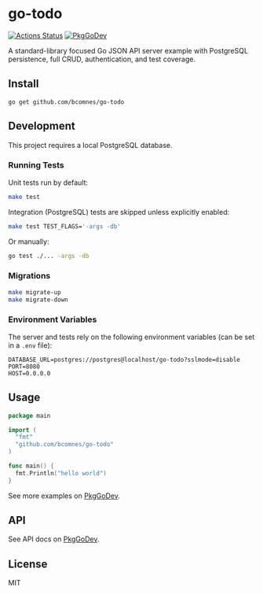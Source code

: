 # go-todo
[![Actions Status][action-img]][action-url]
[![PkgGoDev][pkg-go-dev-img]][pkg-go-dev-url]

[action-img]: https://github.com/bcomnes/go-todo/actions/workflows/test.yml/badge.svg
[action-url]: https://github.com/bcomnes/go-todo/actions/workflows/test.yml
[pkg-go-dev-img]: https://pkg.go.dev/badge/github.com/bcomnes/go-todo
[pkg-go-dev-url]: https://pkg.go.dev/github.com/bcomnes/go-todo

A standard-library focused Go JSON API server example with PostgreSQL persistence, full CRUD, authentication, and test coverage.

## Install

```console
go get github.com/bcomnes/go-todo
```

## Development

This project requires a local PostgreSQL database.

### Running Tests

Unit tests run by default:

```bash
make test
```

Integration (PostgreSQL) tests are skipped unless explicitly enabled:

```bash
make test TEST_FLAGS='-args -db'
```

Or manually:

```bash
go test ./... -args -db
```

### Migrations

```bash
make migrate-up
make migrate-down
```

### Environment Variables

The server and tests rely on the following environment variables (can be set in a `.env` file):

```env
DATABASE_URL=postgres://postgres@localhost/go-todo?sslmode=disable
PORT=8080
HOST=0.0.0.0
```

## Usage

```go
package main

import (
  "fmt"
  "github.com/bcomnes/go-todo"
)

func main() {
  fmt.Println("hello world")
}
```

See more examples on [PkgGoDev][pkg-go-dev-url].

## API

See API docs on [PkgGoDev][pkg-go-dev-url].

## License

MIT
